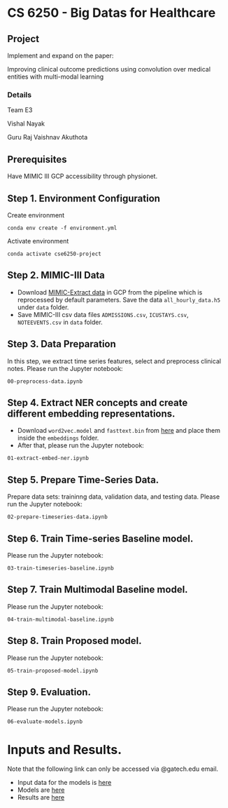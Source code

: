 # CS 6250 - Big Datas for Healthcare
## Project
Implement and expand on the paper: 

Improving clinical outcome predictions using convolution
over medical entities with multi-modal learning

### Details
Team E3

Vishal Nayak

Guru Raj Vaishnav Akuthota

## Prerequisites
Have MIMIC III GCP accessibility through physionet.


## Step 1. Environment Configuration

Create environment
```
conda env create -f environment.yml
```

Activate environment
```
conda activate cse6250-project
```

## Step 2. MIMIC-III Data

- Download [MIMIC-Extract data](https://console.cloud.google.com/storage/browser/mimic_extract) in GCP from the pipeline which is reprocessed by default parameters. Save the data `all_hourly_data.h5` under `data` folder.
- Save MIMIC-III csv data files `ADMISSIONS.csv`, `ICUSTAYS.csv`, `NOTEEVENTS.csv` in 
`data` folder.

## Step 3. Data Preparation
In this step, we extract time series features, select and preprocess clinical notes. Please run the Jupyter notebook:
```
00-preprocess-data.ipynb
```

## Step 4. Extract NER concepts and create different embedding representations. 
- Download `word2vec.model` and `fasttext.bin` from [here](https://gtvault-my.sharepoint.com/:f:/g/personal/vnayak9_gatech_edu/EudI5ziJoIFLnutvQL335HMBBvR17GW7Ic7IrMc3caawMQ?e=9f3z2p) and place them inside the `embeddings` folder.
- After that, please run the Jupyter notebook:
```
01-extract-embed-ner.ipynb
```

## Step 5. Prepare Time-Series Data.
Prepare data sets: traininng data, validation data, and testing data. Please run the Jupyter notebook:
```
02-prepare-timeseries-data.ipynb
```

## Step 6. Train Time-series Baseline model.
Please run the Jupyter notebook:
```
03-train-timeseries-baseline.ipynb
```

## Step 7. Train Multimodal Baseline model.
Please run the Jupyter notebook:
```
04-train-multimodal-baseline.ipynb
```

## Step 8. Train Proposed model.
Please run the Jupyter notebook:
```
05-train-proposed-model.ipynb
```

## Step 9. Evaluation.
Please run the Jupyter notebook:
```
06-evaluate-models.ipynb
```

# Inputs and Results.
Note that the following link can only be accessed via @gatech.edu email.
- Input data for the models is [here](https://gtvault-my.sharepoint.com/:f:/g/personal/vnayak9_gatech_edu/Ev2hz503dkpHhl1T2r1SVX8BxIj1lC3ZJKnmNolUXVR8MQ?e=efQg2b)
- Models are [here](https://gtvault-my.sharepoint.com/:f:/g/personal/vnayak9_gatech_edu/EkaXafnZRTZAjlA3cgy-CMcB8rb3a1CAlD5VVDZJraMD-g?e=qcHXAu)
- Results are [here](https://gtvault-my.sharepoint.com/:f:/g/personal/vnayak9_gatech_edu/EvDCiSyiNPlHl2JAsh-yDgcBePa_NE_4mOO2TNPQ_LVMnw?e=kitQ2v)
